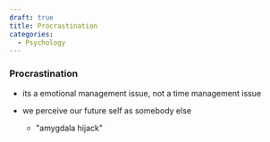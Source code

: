 ```yaml
---
draft: true
title: Procrastination
categories:
  - Psychology
---
```

### Procrastination

- its a emotional management issue, not a time management issue

- we perceive our future self as somebody else
  
  - "amygdala hijack"




